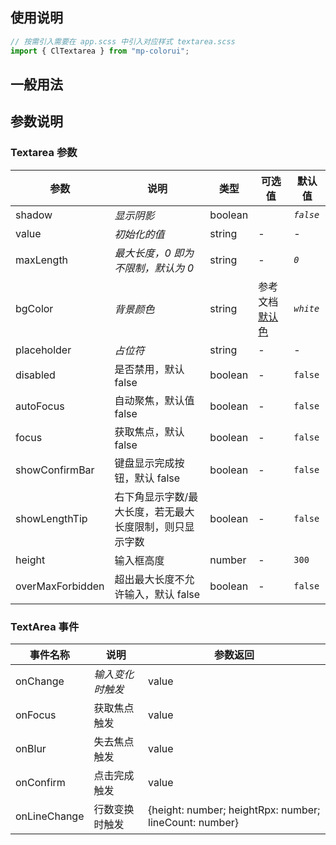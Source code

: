 ## 使用说明

```jsx
// 按需引入需要在 app.scss 中引入对应样式 textarea.scss
import { ClTextarea } from "mp-colorui";
```

## 一般用法

<CodeShow componentName='textarea' />

## 参数说明

### Textarea 参数

| 参数             | 说明                                                    | 类型    | 可选值                                        | 默认值    |
| ---------------- | ------------------------------------------------------- | ------- | --------------------------------------------- | --------- |
| shadow           | _显示阴影_                                              | boolean |                                               | _`false`_ |
| value            | _初始化的值_                                            | string  | -                                             | -         |
| maxLength        | _最大长度，0 即为不限制，默认为 0_                      | string  | -                                             | _`0`_     |
| bgColor          | _背景颜色_                                              | string  | 参考文档 [默认色](/mp-colorui-doc/home/color) | _`white`_ |
| placeholder      | _占位符_                                                | string  | -                                             | -         |
| disabled         | 是否禁用，默认 false                                    | boolean | -                                             | `false`   |
| autoFocus        | 自动聚焦，默认值 false                                  | boolean | -                                             | `false`   |
| focus            | 获取焦点，默认 false                                    | boolean | -                                             | `false`   |
| showConfirmBar   | 键盘显示完成按钮，默认 false                            | boolean | -                                             | `false`   |
| showLengthTip    | 右下角显示字数/最大长度，若无最大长度限制，则只显示字数 | boolean | -                                             | `false`   |
| height           | 输入框高度                                              | number  | -                                             | `300`     |
| overMaxForbidden | 超出最大长度不允许输入，默认 false                      | boolean | -                                             | `false`   |

### TextArea 事件

| 事件名称     | 说明             | 参数返回                                               |
| ------------ | ---------------- | ------------------------------------------------------ |
| onChange     | _输入变化时触发_ | value                                                  |
| onFocus      | 获取焦点触发     | value                                                  |
| onBlur       | 失去焦点触发     | value                                                  |
| onConfirm    | 点击完成触发     | value                                                  |
| onLineChange | 行数变换时触发   | {height: number; heightRpx: number; lineCount: number} |
